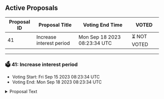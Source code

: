 ## Active Proposals

| Proposal ID | Proposal Title | Voting End Time | VOTED |
|-------------|----------------|-----------------|-------|
| 41 | Increase interest period | Mon Sep 18 2023 08:23:34 UTC | ⏳ NOT VOTED |

---

### 🗳 41: Increase interest period
- Voting Start: Fri Sep 15 2023 08:23:34 UTC
- Voting End: Mon Sep 18 2023 08:23:34 UTC

<details>
<summary>Proposal Text</summary>
 
# Lease Position Interest Period Proposalnn## SummarynnA governance proposal to increase the interest due period for lease positions from 7 days to 14 days. The 2-day grace period post interest period will remain unchanged.nn## DescriptionnnCurrently, lease positions have an interest period of 7 days. Interest accrues on a lease during this time based on a fixed rate specific to that position. Once this 7-day period concludes, if the user has not addressed the interest owed, a 2-day grace period is provided for manual interest repayment. During this grace period, interest is not deducted, offering an additional window for manual interest repayment. Absent any payment by the end of the grace period, the owed interest for the initial 7-day period is automatically claimed from the position through a partial liquidation.nnThere has been feedback from the community suggesting an extension of the interest due period. The intent behind this is to offer a more convenient timeframe for managing lease positions.nn**By voting YES on this proposal, participants are indicating their agreement to extend the interest due period from 7 to 14 days.** The existing 2-day grace period post the interest period is proposed to remain the same.
</details>

